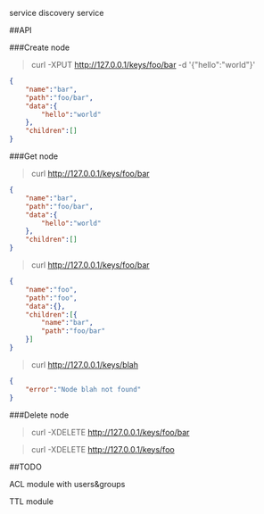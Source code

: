 service discovery service


##API


###Create node

> curl -XPUT http://127.0.0.1/keys/foo/bar -d '{"hello":"world"}'

```json
{
	"name":"bar",
	"path":"foo/bar",
	"data":{
		"hello":"world"
	},
	"children":[]
}
```


###Get node

> curl http://127.0.0.1/keys/foo/bar

```json
{
	"name":"bar",
	"path":"foo/bar",
	"data":{
		"hello":"world"
	},
	"children":[]
}
```

> curl http://127.0.0.1/keys/foo/bar

```json
{
	"name":"foo",
	"path":"foo",
	"data":{},
	"children":[{
		"name":"bar",
		"path":"foo/bar"
	}]
}
```

> curl http://127.0.0.1/keys/blah

```json
{
	"error":"Node blah not found"
}
```

###Delete node

> curl -XDELETE http://127.0.0.1/keys/foo/bar


> curl -XDELETE http://127.0.0.1/keys/foo



##TODO

ACL module with users&groups

TTL module


